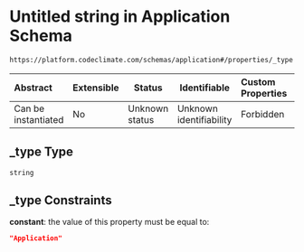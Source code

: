# Untitled string in Application Schema

```txt
https://platform.codeclimate.com/schemas/application#/properties/_type
```




| Abstract            | Extensible | Status         | Identifiable            | Custom Properties | Additional Properties | Access Restrictions | Defined In                                                                                |
| :------------------ | ---------- | -------------- | ----------------------- | :---------------- | --------------------- | ------------------- | ----------------------------------------------------------------------------------------- |
| Can be instantiated | No         | Unknown status | Unknown identifiability | Forbidden         | Allowed               | none                | [Application.schema.json\*](../../schemas/Application.schema.json "open original schema") |

## \_type Type

`string`

## \_type Constraints

**constant**: the value of this property must be equal to:

```json
"Application"
```
